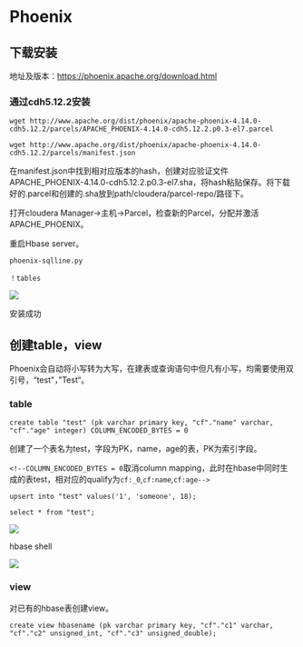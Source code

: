 # Phoenix

## 下载安装

地址及版本：https://phoenix.apache.org/download.html

### 通过cdh5.12.2安装

`wget http://www.apache.org/dist/phoenix/apache-phoenix-4.14.0-cdh5.12.2/parcels/APACHE_PHOENIX-4.14.0-cdh5.12.2.p0.3-el7.parcel`

`wget http://www.apache.org/dist/phoenix/apache-phoenix-4.14.0-cdh5.12.2/parcels/manifest.json`

在manifest.json中找到相对应版本的hash，创建对应验证文件APACHE_PHOENIX-4.14.0-cdh5.12.2.p0.3-el7.sha，将hash粘贴保存。将下载好的.parcel和创建的.sha放到path/cloudera/parcel-repo/路径下。

打开cloudera Manager->主机->Parcel，检查新的Parcel，分配并激活APACHE_PHOENIX。

重启Hbase server。

`phoenix-sqlline.py`

`！tables`

![](F:\pijiupapa\Phoenix\img\p3.jpg)

安装成功

## 创建table，view

Phoenix会自动将小写转为大写，在建表或查询语句中但凡有小写，均需要使用双引号，“test"，”Test“。

### table

`create table "test" (pk varchar primary key, "cf"."name" varchar, "cf"."age" integer) COLUMN_ENCODED_BYTES = 0`

创建了一个表名为test，字段为PK，name，age的表，PK为索引字段。

`<!--COLUMN_ENCODED_BYTES = 0`取消column mapping，此时在hbase中同时生成的表test，相对应的qualify为`cf:_0`,`cf:name`,`cf:age-->`

`upsert into "test" values('1', 'someone', 18);`

`select * from "test";`

![](F:\pijiupapa\Phoenix\img\p1.png)

hbase shell

![](F:\pijiupapa\Phoenix\img\p2.png)

<!--对table的操作会直接影响hbase表的数据。-->

### view

对已有的hbase表创建view。

`create view hbasename (pk varchar primary key, "cf"."c1" varchar, "cf"."c2" unsigned_int, "cf"."c3" unsigned_double);`

<!--integer:-2147483648 to 2147483647-->

<!--unsigned_int:0 to 2147483647-->

<!--view是只读的，会与hbase的表同步，删除view不会对hbase表有影响。-->


